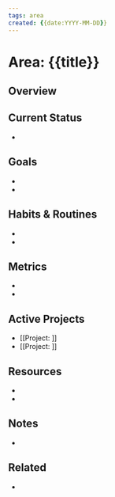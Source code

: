 ```yaml
---
tags: area
created: {{date:YYYY-MM-DD}}
---
```


# Area: {{title}}

## Overview
<!-- Description of this area of responsibility -->

## Current Status
<!-- Assessment of where things stand -->
- 

## Goals
<!-- What you're working toward in this area -->
- 
- 

## Habits & Routines
<!-- Regular practices in this area -->
- 
- 

## Metrics
<!-- Measurable indicators of progress -->
- 
- 

## Active Projects
<!-- Current projects related to this area -->
- [[Project: ]]
- [[Project: ]]

## Resources
<!-- Reference materials for this area -->
- 
- 

## Notes
<!-- General thoughts and reflections -->
- 

## Related
<!-- Links to related notes -->
- 
